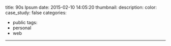 title: 90s Ipsum
date: 2015-02-10 14:05:20
thumbnail:
description:
color:
case_study: false
categories:
- public
tags:
- personal
- web
---
